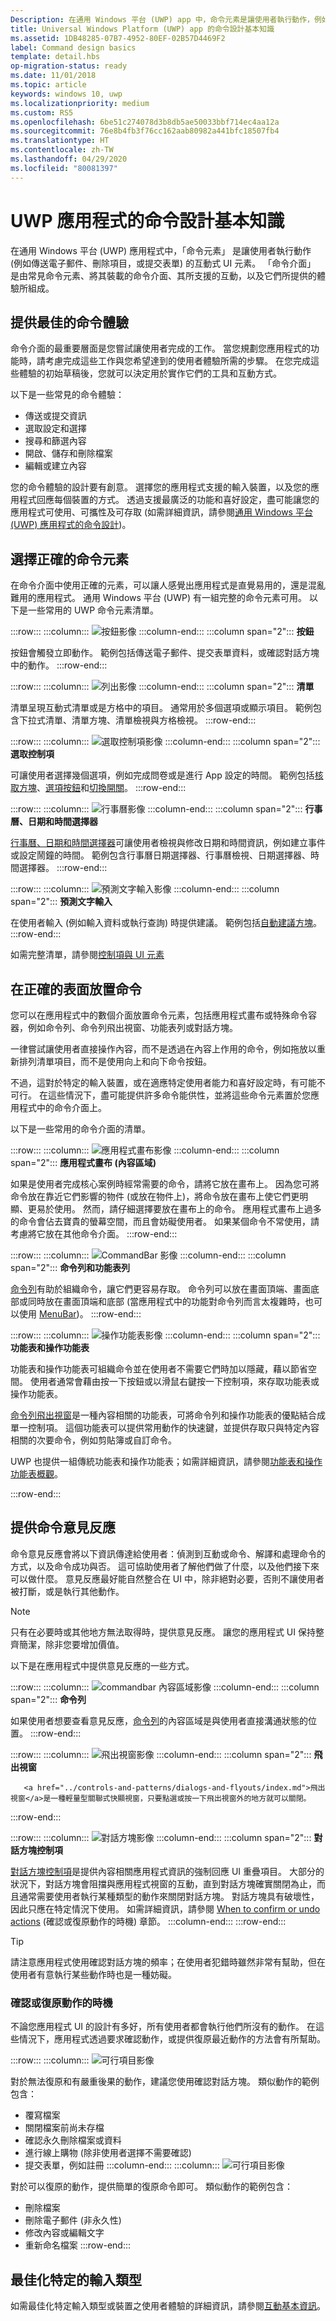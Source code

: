 ```yaml
---
Description: 在通用 Windows 平台 (UWP) app 中，命令元素是讓使用者執行動作，例如傳送電子郵件、刪除項目，或提交表單的互動式 UI 元素。
title: Universal Windows Platform (UWP) app 的命令設計基本知識
ms.assetid: 1DB48285-07B7-4952-80EF-02B57D4469F2
label: Command design basics
template: detail.hbs
op-migration-status: ready
ms.date: 11/01/2018
ms.topic: article
keywords: windows 10, uwp
ms.localizationpriority: medium
ms.custom: RS5
ms.openlocfilehash: 6be51c274078d3b8db5ae50033bbf714ec4aa12a
ms.sourcegitcommit: 76e8b4fb3f76cc162aab80982a441bfc18507fb4
ms.translationtype: HT
ms.contentlocale: zh-TW
ms.lasthandoff: 04/29/2020
ms.locfileid: "80081397"
---
```

# <a name="command-design-basics-for-uwp-apps"></a>UWP 應用程式的命令設計基本知識

在通用 Windows 平台 (UWP) 應用程式中，「命令元素」  是讓使用者執行動作 (例如傳送電子郵件、刪除項目，或提交表單) 的互動式 UI 元素。 「命令介面」  是由常見命令元素、將其裝載的命令介面、其所支援的互動，以及它們所提供的體驗所組成。

## <a name="provide-the-best-command-experience"></a>提供最佳的命令體驗

命令介面的最重要層面是您嘗試讓使用者完成的工作。 當您規劃您應用程式的功能時，請考慮完成這些工作與您希望達到的使用者體驗所需的步驟。 在您完成這些體驗的初始草稿後，您就可以決定用於實作它們的工具和互動方式。

以下是一些常見的命令體驗：

- 傳送或提交資訊
- 選取設定和選擇
- 搜尋和篩選內容
- 開啟、儲存和刪除檔案
- 編輯或建立內容

您的命令體驗的設計要有創意。 選擇您的應用程式支援的輸入裝置，以及您的應用程式回應每個裝置的方式。 透過支援最廣泛的功能和喜好設定，盡可能讓您的應用程式可使用、可攜性及可存取 (如需詳細資訊，請參閱[通用 Windows 平台 (UWP) 應用程式的命令設計](../controls-and-patterns/commanding.md))。



<!--
When designing a command interface, the most important decision is choosing what a user can do. To plan the right type of interactions, focus on your app - consider the user experiences you want to enable, and what steps users will need to take. Once you decide what you want users to accomplish, then you can provide them the tools to do so.
-->

## <a name="choose-the-right-command-elements"></a>選擇正確的命令元素

在命令介面中使用正確的元素，可以讓人感覺出應用程式是直覺易用的，還是混亂難用的應用程式。 通用 Windows 平台 (UWP) 有一組完整的命令元素可用。 以下是一些常用的 UWP 命令元素清單。

:::row:::
    :::column:::
![按鈕影像](images/commanding/thumbnail-button.svg)
    :::column-end:::
    :::column span="2":::
<b>按鈕</b>

<a href="../controls-and-patterns/buttons.md" style="text-decoration:none">按鈕</a>會觸發立即動作。 範例包括傳送電子郵件、提交表單資料，或確認對話方塊中的動作。
:::row-end:::

:::row:::
    :::column:::
![列出影像](images/commanding/thumbnail-list.svg)
    :::column-end:::
    :::column span="2":::
<b>清單</b>

<a href="../controls-and-patterns/lists.md" style="text-decoration:none">清單</a>呈現互動式清單或是方格中的項目。 通常用於多個選項或顯示項目。 範例包含下拉式清單、清單方塊、清單檢視與方格檢視。
:::row-end:::

:::row:::
    :::column:::
![選取控制項影像](images/commanding/thumbnail-selection.svg)
    :::column-end:::
    :::column span="2":::
<b>選取控制項</b>

可讓使用者選擇幾個選項，例如完成問卷或是進行 App 設定的時間。 範例包括<a href="../controls-and-patterns/checkbox.md">核取方塊</a>、<a href="../controls-and-patterns/radio-button.md">選項按鈕</a>和<a href="../controls-and-patterns/toggles.md">切換開關</a>。
:::row-end:::

:::row:::
    :::column:::
![行事曆影像](images/commanding/thumbnail-calendar.svg)
    :::column-end:::
    :::column span="2":::
<b>行事曆、日期和時間選擇器</b>

<a href="../controls-and-patterns/date-and-time.md">行事曆、日期和時間選擇器</a>可讓使用者檢視與修改日期和時間資訊，例如建立事件或設定鬧鐘的時間。 範例包含行事曆日期選擇器、行事曆檢視、日期選擇器、時間選擇器。
:::row-end:::

:::row:::
    :::column:::
![預測文字輸入影像](images/commanding/thumbnail-autosuggest.svg)
    :::column-end:::
    :::column span="2":::
<b>預測文字輸入</b>

在使用者輸入 (例如輸入資料或執行查詢) 時提供建議。 範例包括<a href="../controls-and-patterns/auto-suggest-box.md">自動建議方塊</a>。<br>
:::row-end:::

如需完整清單，請參閱[控制項與 UI 元素](../controls-and-patterns/index.md)

## <a name="place-commands-on-the-right-surface"></a>在正確的表面放置命令

您可以在應用程式中的數個介面放置命令元素，包括應用程式畫布或特殊命令容器，例如命令列、命令列飛出視窗、功能表列或對話方塊。

一律嘗試讓使用者直接操作內容，而不是透過在內容上作用的命令，例如拖放以重新排列清單項目，而不是使用向上和向下命令按鈕。 

不過，這對於特定的輸入裝置，或在適應特定使用者能力和喜好設定時，有可能不可行。 在這些情況下，盡可能提供許多命令能供性，並將這些命令元素置於您應用程式中的命令介面上。

以下是一些常用的命令介面的清單。

:::row:::
    :::column:::
![應用程式畫布影像](images/commanding/thumbnail-canvas.svg)
    :::column-end:::
    :::column span="2":::
<b>應用程式畫布 (內容區域)</b>

如果是使用者完成核心案例時經常需要的命令，請將它放在畫布上。 因為您可將命令放在靠近它們影響的物件 (或放在物件上)，將命令放在畫布上使它們更明顯、更易於使用。 然而，請仔細選擇要放在畫布上的命令。 應用程式畫布上過多的命令會佔去寶貴的螢幕空間，而且會妨礙使用者。 如果某個命令不常使用，請考慮將它放在其他命令介面。
:::row-end:::

:::row:::
    :::column:::
![CommandBar 影像](images/commanding/thumbnail-commandbar.svg)
    :::column-end:::
    :::column span="2":::
<b>命令列和功能表列</b>

<a href="../controls-and-patterns/app-bars.md">命令列</a>有助於組織命令，讓它們更容易存取。 命令列可以放在畫面頂端、畫面底部或同時放在畫面頂端和底部 (當應用程式中的功能對命令列而言太複雜時，也可以使用 <a href="../controls-and-patterns/menus.md#create-a-menu-bar">MenuBar</a>)。
:::row-end:::

:::row:::
    :::column:::
![操作功能表影像](images/commanding/thumbnail-contextmenu.svg)
    :::column-end:::
    :::column span="2":::
<b>功能表和操作功能表</b>

<p>功能表和操作功能表可組織命令並在使用者不需要它們時加以隱藏，藉以節省空間。 使用者通常會藉由按一下按鈕或以滑鼠右鍵按一下控制項，來存取功能表或操作功能表。</p> 

<p><a href="../controls-and-patterns/command-bar-flyout.md">命令列飛出視窗</a>是一種內容相關的功能表，可將命令列和操作功能表的優點結合成單一控制項。 這個功能表可以提供常用動作的快速鍵，並提供存取只與特定內容相關的次要命令，例如剪貼簿或自訂命令。</p>

<p>UWP 也提供一組傳統功能表和操作功能表；如需詳細資訊，請參閱<a href="../controls-and-patterns/menus.md">功能表和操作功能表概觀</a>。</p>
:::row-end:::

## <a name="provide-command-feedback"></a>提供命令意見反應 

命令意見反應會將以下資訊傳達給使用者：偵測到互動或命令、解譯和處理命令的方式，以及命令成功與否。 這可協助使用者了解他們做了什麼，以及他們接下來可以做什麼。 意見反應最好能自然整合在 UI 中，除非絕對必要，否則不讓使用者被打斷，或是執行其他動作。

> [!NOTE]
> 只有在必要時或其他地方無法取得時，提供意見反應。 讓您的應用程式 UI 保持整齊簡潔，除非您要增加價值。

以下是在應用程式中提供意見反應的一些方式。

:::row:::
    :::column:::
![commandbar 內容區域影像](images/commanding/thumbnail-commandbar2.svg)
    :::column-end:::
    :::column span="2":::
<b>命令列</b>

如果使用者想要查看意見反應，<a href="../controls-and-patterns/app-bars.md">命令列</a>的內容區域是與使用者直接溝通狀態的位置。
:::row-end:::

:::row:::
    :::column:::
![飛出視窗影像](images/commanding/thumbnail-flyout.svg)
    :::column-end:::
    :::column span="2":::
<b>飛出視窗</b>

       <a href="../controls-and-patterns/dialogs-and-flyouts/index.md">飛出視窗</a>是一種輕量型關聯式快顯視窗，只要點選或按一下飛出視窗外的地方就可以關閉。
:::row-end:::

:::row:::
    :::column:::
![對話方塊影像](images/commanding/thumbnail-dialog.svg)
    :::column-end:::
    :::column span="2":::
<b>對話方塊控制項</b>

<a href="../controls-and-patterns/dialogs-and-flyouts/index.md">對話方塊控制項</a>是提供內容相關應用程式資訊的強制回應 UI 重疊項目。 大部分的狀況下，對話方塊會阻擋與應用程式視窗的互動，直到對話方塊確實關閉為止，而且通常需要使用者執行某種類型的動作來關閉對話方塊。 對話方塊具有破壞性，因此只應在特定情況下使用。 如需詳細資訊，請參閱 [When to confirm or undo actions](#when-to-confirm-or-undo-actions) (確認或復原動作的時機) 章節。
    :::column-end:::
:::row-end:::

> [!TIP]
> 請注意應用程式使用確認對話方塊的頻率；在使用者犯錯時雖然非常有幫助，但在使用者有意執行某些動作時也是一種妨礙。

### <a name="when-to-confirm-or-undo-actions"></a>確認或復原動作的時機

不論您應用程式 UI 的設計有多好，所有使用者都會執行他們所沒有的動作。 在這些情況下，應用程式透過要求確認動作，或提供復原最近動作的方法會有所幫助。

:::row:::
    :::column:::
![可行項目影像](images/do.svg)

對於無法復原和有嚴重後果的動作，建議您使用確認對話方塊。 類似動作的範例包含：
-   覆寫檔案
-   關閉檔案前尚未存檔
-   確認永久刪除檔案或資料
-   進行線上購物 (除非使用者選擇不需要確認)
-   提交表單，例如註冊
    :::column-end:::
    :::column:::
![可行項目影像](images/do.svg)

對於可以復原的動作，提供簡單的復原命令即可。 類似動作的範例包含：
-   刪除檔案
-   刪除電子郵件 (非永久性)
-   修改內容或編輯文字
- 重新命名檔案
:::row-end:::

##  <a name="optimize-for-specific-input-types"></a>最佳化特定的輸入類型

如需最佳化特定輸入類型或裝置之使用者體驗的詳細資訊，請參閱[互動基本資訊](../input/index.md)。

